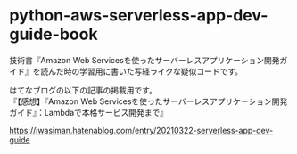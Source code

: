 # python-aws-serverless-app-dev-guide-book

技術書『Amazon Web Servicesを使ったサーバーレスアプリケーション開発ガイド』を読んだ時の学習用に書いた写経ライクな疑似コードです。  


はてなブログの以下の記事の掲載用です。  
『【感想】『Amazon Web Servicesを使ったサーバーレスアプリケーション開発ガイド』：Lambdaで本格サービス開発まで』

https://iwasiman.hatenablog.com/entry/20210322-serverless-app-dev-guide